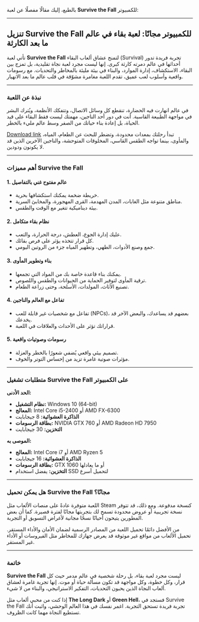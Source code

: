 بالطبع، إليك مقالًا مفصلًا عن لعبة **Survive the Fall** للكمبيوتر:

---

## **تنزيل Survive the Fall للكمبيوتر مجانًا: لعبة بقاء في عالم ما بعد الكارثة**

تأتي لعبة **Survive the Fall** لتمنح عشاق ألعاب البقاء (Survival) تجربة فريدة تدور أحداثها في عالم دمرته كارثة كبرى. إنها ليست مجرد لعبة نجاة تقليدية، بل تمزج بين البقاء، الاستكشاف، إدارة الموارد، والبناء في بيئة مليئة بالمخاطر والتحديات. مع رسومات واقعية وأسلوب لعب عميق، تقدم اللعبة مغامرة مشوّقة في قلب عالم ما بعد الانهيار.

---

### **نبذة عن اللعبة**

في عالم انهارت فيه الحضارة، تنقطع كل وسائل الاتصال، وتتفكك الأنظمة، ويُترك البشر في مواجهة الطبيعة القاسية. أنت في دور أحد الناجين، مهمتك ليست فقط البقاء على قيد الحياة، بل إعادة بناء حياتك من الصفر وسط عالم مليء بالخطر.


[Download link]( https://igetintopc.info/download-latest-software-setup/)
تبدأ رحلتك بمعدات محدودة، وتضطر للبحث عن الطعام، المياه، والمأوى، بينما تواجه الطقس القاسي، المخلوقات المتوحشة، والناجين الآخرين الذين قد لا يكونون ودودين.

---

### **أهم مميزات Survive the Fall**

#### 1. **عالم مفتوح غني بالتفاصيل**

* خريطة ضخمة يمكنك استكشافها بحرية.
* مناطق متنوعة مثل الغابات، المدن المهدمة، القرى المهجورة، والمخابئ السرية.
* بيئة ديناميكية تتغير مع الوقت والطقس.

#### 2. **نظام بقاء متكامل**

* عليك إدارة الجوع، العطش، درجة الحرارة، والتعب.
* كل قرار تتخذه يؤثر على فرص بقائك.
* جمع وصنع الأدوات، الطهي، وتطهير المياه جزء من الروتين اليومي.

#### 3. **بناء وتطوير المأوى**

* يمكنك بناء قاعدة خاصة بك من المواد التي تجمعها.
* ترقية المأوى لتوفير الحماية من الحيوانات والطقس واللصوص.
* تصنيع الأثاث، المولدات، الأسلحة، وحتى زراعة الطعام.

#### 4. **تفاعل مع العالم والناجين**

* تفاعل مع شخصيات غير قابلة للعب (NPCs)، بعضهم قد يساعدك، والبعض الآخر قد يخدعك.
* قراراتك تؤثر على الأحداث والعلاقات في اللعبة.

#### 5. **رسومات وصوتيات واقعية**

* تصميم بيئي واقعي يُضفي شعورًا بالخطر والعزلة.
* مؤثرات صوتية غامرة تزيد من إحساس التوتر والخوف.

---

### **متطلبات تشغيل Survive the Fall على الكمبيوتر**

**الحد الأدنى:**

* **نظام التشغيل:** Windows 10 (64-bit)
* **المعالج:** Intel Core i5-2400 أو AMD FX-6300
* **الذاكرة العشوائية:** 8 جيجابايت
* **بطاقة الرسومات:** NVIDIA GTX 760 أو AMD Radeon HD 7950
* **التخزين:** 30 جيجابايت

**الموصى به:**

* **المعالج:** Intel Core i7 أو AMD Ryzen 5
* **الذاكرة العشوائية:** 16 جيجابايت
* **بطاقة الرسومات:** GTX 1060 أو ما يعادلها
* **التخزين:** يفضل استخدام SSD لتحميل أسرع

---

### **هل يمكن تحميل Survive the Fall مجانًا؟**

اللعبة متوفرة عادةً على منصات الألعاب مثل Steam كنسخة مدفوعة. ومع ذلك، قد تتوفر نسخة تجريبية أو عروض محدودة تسمح لك بتجربتها مجانًا لفترة قصيرة. كما أن بعض المطورين يتيحون أحيانًا نسخًا مجانية لأغراض التسويق أو التجربة.

من الأفضل دائمًا تحميل اللعبة من المصادر الرسمية لضمان الأمان والأداء المستقر. تحميل الألعاب من مواقع غير موثوقة قد يعرض جهازك للمخاطر مثل الفيروسات أو الأداء غير المستقر.

---

### **خاتمة**

**Survive the Fall** ليست مجرد لعبة بقاء، بل رحلة شخصية في عالم مدمر حيث كل قرار، وكل خطوة، وكل مواجهة قد تكون مسألة حياة أو موت. إنها تجربة غامرة لعشاق ألعاب النجاة الذين يحبون التحديات، التفكير الاستراتيجي، والبناء من لا شيء.

إذا كنت من محبي ألعاب مثل **The Long Dark** أو **Green Hell**، فستجد في Survive the Fall تجربة فريدة تستحق التجربة. اغمر نفسك في هذا العالم الوحشي، واثبت أنك تستطيع النجاة مهما كانت الظروف.

